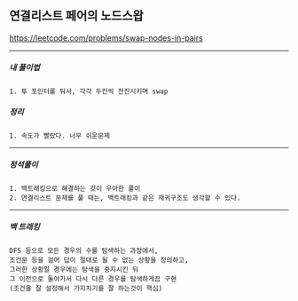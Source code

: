 ## 연결리스트 페어의 노드스왑

https://leetcode.com/problems/swap-nodes-in-pairs

---

<h5>내 풀이법</h5>

    1. 투 포인터를 둬서, 각각 두칸씩 전진시키며 swap

<h5>정리</h5>

    1. 속도가 빨랐다. 너무 쉬운문제

---

<h5>정석풀이</h5>

    1. 백트래킹으로 해결하는 것이 우아한 풀이
    2. 연결리스트 문제를 풀 때는, 백트래킹과 같은 재귀구조도 생각할 수 있다.

---

<h5>백 트래킹</h5>

    DFS 등으로 모든 경우의 수를 탐색하는 과정에서, 
    조건문 등을 걸어 답이 절대로 될 수 없는 상황을 정의하고, 
    그러한 상황일 경우에는 탐색을 중지시킨 뒤 
    그 이전으로 돌아가서 다시 다른 경우를 탐색하게끔 구현
    (조건을 잘 설정해서 가지치기를 잘 하는것이 핵심)